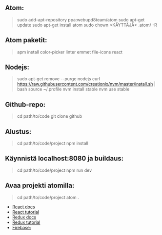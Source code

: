 ## Atom:
> sudo add-apt-repository ppa:webupd8team/atom
> sudo apt-get update
> sudo apt-get install atom
> sudo chown <KÄYTTÄJÄ> .atom/ -R

## Atom paketit:
> apm install color-picker linter emmet file-icons react

## Nodejs:
> sudo apt-get remove --purge nodejs
> curl https://raw.githubusercontent.com/creationix/nvm/master/install.sh | bash
> source ~/.profile
> nvm install stable
> nvm use stable

## Github-repo:
> cd path/to/code
> git clone github

## Alustus:
> cd path/to/code/project
> npm install

## Käynnistä localhost:8080 ja buildaus:
> cd path/to/code/project
> npm run dev

## Avaa projekti atomilla:
> cd path/to/code/project
> atom .

- [React docs](https://facebook.github.io/react/docs/getting-started.html)
- [React tutorial](https://www.youtube.com/watch?v=MhkGQAoc7bc&list=PLoYCgNOIyGABj2GQSlDRjgvXtqfDxKm5b)
- [Redux docs](http://redux.js.org/)
- [Redux tutorial](https://egghead.io/lessons/javascript-redux-the-single-immutable-state-tree)
- [Firebase:](https://console.firebase.google.com/)
